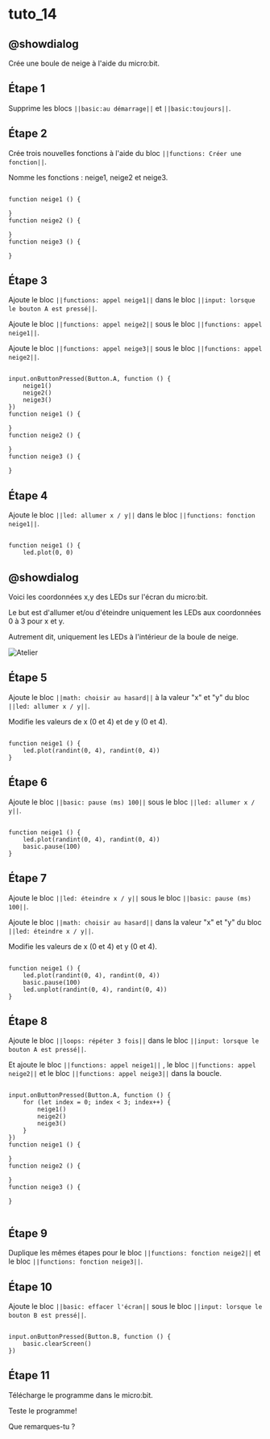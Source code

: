 # tuto_14

## @showdialog

Crée une boule de neige à l'aide du micro:bit.

## Étape 1

Supprime les blocs ``||basic:au démarrage||`` et ``||basic:toujours||``.


## Étape 2

Crée trois nouvelles fonctions à l'aide du bloc ``||functions: Créer une fonction||``.

Nomme les fonctions : neige1, neige2 et neige3.

```blocks

function neige1 () {
	
}
function neige2 () {
	
}
function neige3 () {
	
}

```

## Étape 3

Ajoute le bloc ``||functions: appel neige1||`` dans le bloc ``||input: lorsque le bouton A est pressé||``.

Ajoute le bloc ``||functions: appel neige2||`` sous le bloc ``||functions: appel neige1||``.

Ajoute le bloc ``||functions: appel neige3||`` sous le bloc ``||functions: appel neige2||``.

```blocks

input.onButtonPressed(Button.A, function () {
    neige1()
    neige2()
    neige3()
})
function neige1 () {
	
}
function neige2 () {
	
}
function neige3 () {
	
}

```

## Étape 4

Ajoute le bloc ``||led: allumer x / y||`` dans le bloc ``||functions: fonction neige1||``.

```blocks

function neige1 () {
    led.plot(0, 0)

```

## @showdialog

Voici les coordonnées x,y des LEDs sur l'écran du micro:bit.

Le but est d'allumer et/ou d'éteindre uniquement les LEDs aux coordonnées 0 à 3 pour x et y. 

Autrement dit, uniquement les LEDs à l'intérieur de la boule de neige.

![Atelier](https://pxt.azureedge.net/blob/dcab173218997aba45eb174b25cb128e3172bbb1/static/courses/csintro/coordinates/microbit-led-coords.png)


## Étape 5

Ajoute le bloc ``||math: choisir au hasard||`` à la valeur "x" et "y" du bloc ``||led: allumer x / y||``.

Modifie les valeurs de x (0 et 4) et de y (0 et 4).

```blocks

function neige1 () {
    led.plot(randint(0, 4), randint(0, 4))
}

```

## Étape 6

Ajoute le bloc ``||basic: pause (ms) 100||`` sous le bloc ``||led: allumer x / y||``.

```blocks

function neige1 () {
    led.plot(randint(0, 4), randint(0, 4))
    basic.pause(100)
}

```

## Étape 7

Ajoute le bloc ``||led: éteindre x / y||`` sous le bloc ``||basic: pause (ms) 100||``.

Ajoute le bloc ``||math: choisir au hasard||`` dans la valeur "x" et "y" du bloc ``||led: éteindre x / y||``.

Modifie les valeurs de x (0 et 4) et y (0 et 4).

```blocks

function neige1 () {
    led.plot(randint(0, 4), randint(0, 4))
    basic.pause(100)
    led.unplot(randint(0, 4), randint(0, 4))
}

```

## Étape 8

Ajoute le bloc ``||loops: répéter 3 fois||`` dans le bloc ``||input: lorsque le bouton A est pressé||``.

Et ajoute le bloc ``||functions: appel neige1||`` , le bloc ``||functions: appel neige2||`` et le bloc ``||functions: appel neige3||`` dans la boucle.

```blocks

input.onButtonPressed(Button.A, function () {
    for (let index = 0; index < 3; index++) {
        neige1()
        neige2()
        neige3()
    }
})
function neige1 () {
	
}
function neige2 () {
	
}
function neige3 () {
	
}


```

## Étape 9

Duplique les mêmes étapes pour le bloc ``||functions: fonction neige2||`` et le bloc ``||functions: fonction neige3||``.

## Étape 10

Ajoute le bloc ``||basic: effacer l'écran||`` sous le bloc ``||input: lorsque le bouton B est pressé||``.

```blocks

input.onButtonPressed(Button.B, function () {
    basic.clearScreen()
})

```

## Étape 11

Télécharge le programme dans le micro:bit.

Teste le programme!

Que remarques-tu ?